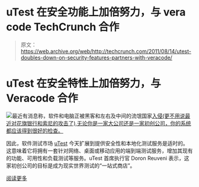 # uTest 在安全功能上加倍努力，与 vera code TechCrunch 合作

> 原文：<https://web.archive.org/web/http://techcrunch.com/2011/08/14/utest-doubles-down-on-security-features-partners-with-veracode/>

# uTest 在安全特性上加倍努力，与 Veracode 合作

![](img/0450f077b71f5589dd48ccccb37cce3c.png)最近有消息称，软件和电脑正被黑客和左右及中间的流氓国家[入侵(更不用说最近对花旗银行和索尼的攻击了),无论你是一家大公司还是一家初创公司，你的系统都应该得到很好的检查。](https://web.archive.org/web/20230204211403/https://techcrunch.com/2011/08/03/hackers-hide-files/)

因此，软件测试市场 [uTest](https://web.archive.org/web/20230204211403/http://utest.com/) 今天扩展到提供安全性和本地化测试服务是适时的。这意味着它将拥有一套针对网络、桌面或移动应用的端到端测试服务，增加其现有的功能、可用性和负载测试等服务。uTest 首席执行官 Doron Reuveni 表示，这家初创公司的目标是成为现实世界测试的“一站式商店”。

[阅读更多](https://web.archive.org/web/20230204211403/http://eu.beta.techcrunch.com/2011/08/14/utest-doubles-down-on-security-features-partners-with-veracode/)